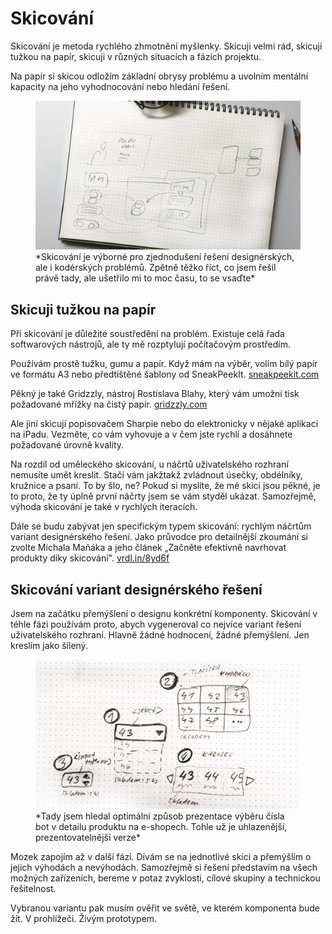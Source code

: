 # Skicování

Skicování je metoda rychlého zhmotnění myšlenky. Skicuji velmi rád, skicuji tužkou na papír, skicuji v různých situacích a fázích projektu. 

Na papír si skicou odložím základní obrysy problému a uvolním mentální kapacity na jeho vyhodnocování nebo hledání řešení.

<figure>
<img src="dist/images/original/skicovani-1.jpg" alt="">
<figcaption markdown="1">    
*Skicování je výborné pro zjednodušení řešení designérských, ale i kodérských problémů. Zpětně těžko říct, co jsem řešil právě tady, ale ušetřilo mi to moc času, to se vsaďte*
</figcaption> 
</figure>



## Skicuji tužkou na papír

Při skicování je důležité soustředění na problém. Existuje celá řada softwarových nástrojů, ale ty mě rozptylují počítačovým prostředím. 

Používám prostě tužku, gumu a papír. Když mám na výběr, volím bílý papír ve formátu A3 nebo předtištěné šablony od SneakPeekIt. [sneakpeekit.com](http://sneakpeekit.com/)

Pěkný je také Gridzzly, nástroj Rostislava Blahy, který vám umožní tisk požadované mřížky na čistý papír. [gridzzly.com](http://gridzzly.com/)

Ale jiní skicují popisovačem Sharpie nebo do elektronicky v nějaké aplikaci na iPadu. Vezměte, co vám vyhovuje a v čem jste rychlí a dosáhnete požadované úrovně kvality.

Na rozdíl od uměleckého skicování, u náčrtů uživatelského rozhraní nemusíte umět kreslit. Stačí vám jakžtakž zvládnout úsečky, obdélníky, kružnice a psaní. To by šlo, ne? Pokud si myslíte, že mé skici jsou pěkné, je to proto, že ty úplně první náčrty jsem se vám styděl ukázat. Samozřejmě, výhoda skicování je také v rychlých iteracích. 

Dále se budu zabývat jen specifickým typem skicování: rychlým náčrtům variant designérského řešení. Jako průvodce pro detailnější zkoumání si zvolte Michala Maňáka a jeho článek „Začněte efektivně navrhovat produkty díky skicování". [vrdl.in/8yd6f](http://www.manakmichal.cz/blog/user-experience/zacnete-efektivne-navrhovat-produkty-diky-skicovani/)

## Skicování variant designérského řešení

Jsem na začátku přemýšlení o designu konkrétní komponenty. Skicování v téhle fázi používám proto, abych vygeneroval co nejvíce variant řešení uživatelského rozhraní. Hlavně žádné hodnocení, žádné přemýšlení. Jen kreslím jako šílený.

<figure>
<img src="dist/images/original/skicovani-2.jpg" alt="">
<figcaption markdown="1">    
*Tady jsem hledal optimální způsob prezentace výběru čísla bot v detailu produktu na e-shopech. Tohle už je uhlazenější, prezentovatelnější verze*
</figcaption> 
</figure>

Mozek zapojím až v další fázi. Dívám se na jednotlivé skici a přemýšlím o jejich výhodách a nevýhodách. Samozřejmě si řešení představím na všech možných zařízeních, bereme v potaz zvyklosti, cílové skupiny a technickou řešitelnost. 

Vybranou variantu pak musím ověřit ve světě, ve kterém komponenta bude žít. V prohlížeči. Živým prototypem.
